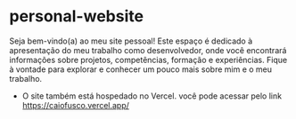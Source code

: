 # personal-website
Seja bem-vindo(a) ao meu site pessoal! Este espaço é dedicado à apresentação do meu trabalho como desenvolvedor, onde você encontrará informações sobre projetos, competências, formação e experiências. Fique à vontade para explorar e conhecer um pouco mais sobre mim e o meu trabalho.

- O site também está hospedado no Vercel. você pode acessar pelo link https://caiofusco.vercel.app/ 
